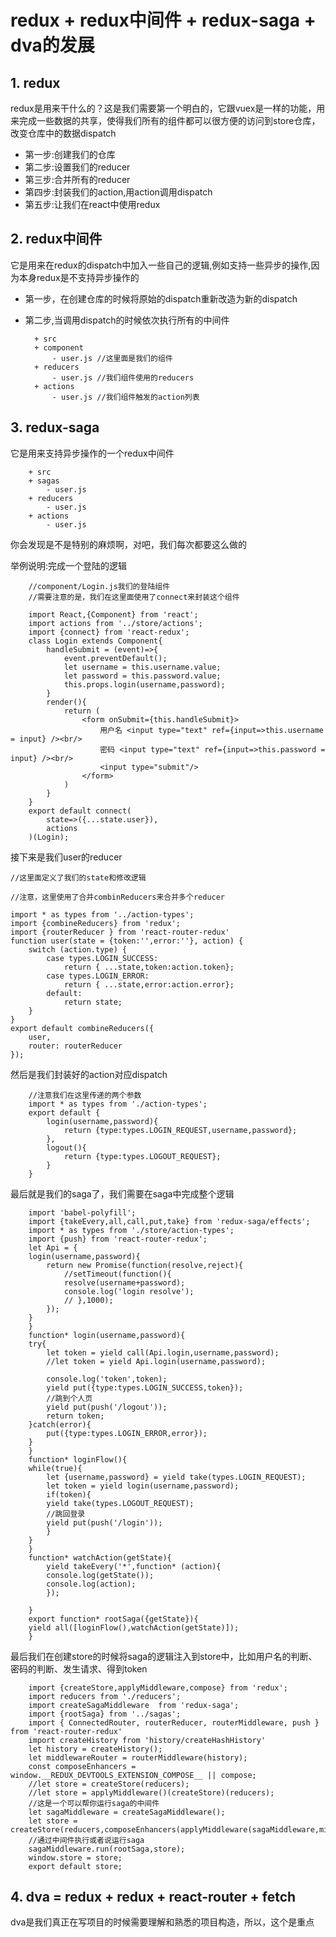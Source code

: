 # redux + redux中间件 + redux-saga + dva的发展

## 1. redux

redux是用来干什么的？这是我们需要第一个明白的，它跟vuex是一样的功能，用来完成一些数据的共享，使得我们所有的组件都可以很方便的访问到store仓库，改变仓库中的数据dispatch

- 第一步:创建我们的仓库
- 第二步:设置我们的reducer
- 第三步:合并所有的reducer
- 第四步:封装我们的action,用action调用dispatch
- 第五步:让我们在react中使用redux




## 2. redux中间件

它是用来在redux的dispatch中加入一些自己的逻辑,例如支持一些异步的操作,因为本身redux是不支持异步操作的

- 第一步，在创建仓库的时候将原始的dispatch重新改造为新的dispatch
- 第二步,当调用dispatch的时候依次执行所有的中间件

        + src
        + component
            - user.js //这里面是我们的组件
        + reducers
            - user.js //我们组件使用的reducers
        + actions
            - user.js //我们组件触发的action列表


## 3. redux-saga

它是用来支持异步操作的一个redux中间件

        + src
        + sagas
            - user.js
        + reducers
            - user.js
        + actions
            - user.js

你会发现是不是特别的麻烦啊，对吧，我们每次都要这么做的

举例说明:完成一个登陆的逻辑

        //component/Login.js我们的登陆组件
        //需要注意的是，我们在这里面使用了connect来封装这个组件

        import React,{Component} from 'react';
        import actions from '../store/actions';
        import {connect} from 'react-redux';
        class Login extends Component{
            handleSubmit = (event)=>{
                event.preventDefault();  
                let username = this.username.value;
                let password = this.password.value;
                this.props.login(username,password);
            }
            render(){
                return (
                    <form onSubmit={this.handleSubmit}>
                        用户名 <input type="text" ref={input=>this.username = input} /><br/>
                        密码 <input type="text" ref={input=>this.password = input} /><br/>
                        <input type="submit"/>
                    </form>
                )
            }
        }
        export default connect(
            state=>({...state.user}),
            actions
        )(Login);

接下来是我们user的reducer

    //这里面定义了我们的state和修改逻辑

    //注意，这里使用了合并combinReducers来合并多个reducer

    import * as types from '../action-types';
    import {combineReducers} from 'redux';
    import {routerReducer } from 'react-router-redux'
    function user(state = {token:'',error:''}, action) {
        switch (action.type) {
            case types.LOGIN_SUCCESS:
                return { ...state,token:action.token};
            case types.LOGIN_ERROR:
                return { ...state,error:action.error};
            default:
                return state;
        }
    }
    export default combineReducers({
        user,
        router: routerReducer
    });

然后是我们封装好的action对应dispatch

        //注意我们在这里传递的两个参数
        import * as types from './action-types';
        export default {
            login(username,password){
                return {type:types.LOGIN_REQUEST,username,password};
            },
            logout(){
                return {type:types.LOGOUT_REQUEST};
            }
        }

最后就是我们的saga了，我们需要在saga中完成整个逻辑

        import 'babel-polyfill';
        import {takeEvery,all,call,put,take} from 'redux-saga/effects';
        import * as types from './store/action-types';
        import {push} from 'react-router-redux';
        let Api = {
        login(username,password){
            return new Promise(function(resolve,reject){
                //setTimeout(function(){
                resolve(username+password);
                console.log('login resolve');
                // },1000);
            });
        }
        }
        function* login(username,password){
        try{
            let token = yield call(Api.login,username,password);
            //let token = yield Api.login(username,password);

            console.log('token',token);
            yield put({type:types.LOGIN_SUCCESS,token});
            //跳到个人页
            yield put(push('/logout')); 
            return token;
        }catch(error){
            put({type:types.LOGIN_ERROR,error});
        }
        }
        function* loginFlow(){
        while(true){
            let {username,password} = yield take(types.LOGIN_REQUEST);
            let token = yield login(username,password);
            if(token){
            yield take(types.LOGOUT_REQUEST);
            //跳回登录
            yield put(push('/login')); 
            }
        }
        }
        function* watchAction(getState){
            yield takeEvery('*',function* (action){
            console.log(getState());
            console.log(action);
            });
    
        }
        export function* rootSaga({getState}){
        yield all([loginFlow(),watchAction(getState)]);
        }

最后我们在创建store的时候将saga的逻辑注入到store中，比如用户名的判断、密码的判断、发生请求、得到token

        import {createStore,applyMiddleware,compose} from 'redux';
        import reducers from './reducers';
        import createSagaMiddleware  from 'redux-saga';
        import {rootSaga} from '../sagas';
        import { ConnectedRouter, routerReducer, routerMiddleware, push } from 'react-router-redux'
        import createHistory from 'history/createHashHistory'
        let history = createHistory();
        let middlewareRouter = routerMiddleware(history);
        const composeEnhancers = window.__REDUX_DEVTOOLS_EXTENSION_COMPOSE__ || compose;
        //let store = createStore(reducers);
        //let store = applyMiddleware()(createStore)(reducers);
        //这是一个可以帮你运行saga的中间件
        let sagaMiddleware = createSagaMiddleware();
        let store = createStore(reducers,composeEnhancers(applyMiddleware(sagaMiddleware,middlewareRouter)));
        //通过中间件执行或者说运行saga
        sagaMiddleware.run(rootSaga,store);
        window.store = store;
        export default store;

## 4. dva = redux + redux + react-router + fetch

dva是我们真正在写项目的时候需要理解和熟悉的项目构造，所以，这个是重点





